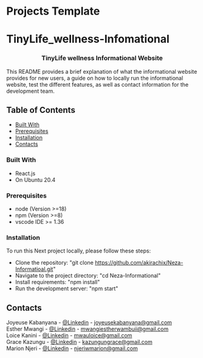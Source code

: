# Projects Template
# TinyLife_wellness-Infomational 
<a name="readme-top"></a>
<h3 align="center">TinyLife wellness Informational Website</h3>
  <!-- <img src="images/logo.png" alt="Logo" width="80" height="80"> -->
  This README provides a brief explanation of what the informational website provides for new users, a guide on how to locally run the informational website, test the different features, as well as contact information for the development team.

## Table of Contents
- [Built With](#built-with)
- [Prerequisites](#prerequisites)
- [Installation](#installation)
- [Contacts](#contacts)
### Built With
- React.js
- On Ubuntu 20.4


### Prerequisites
- node (Version >=18)
- npm (Version >=8)
- vscode IDE >= 1.36

### Installation
To run this Next project locally, please follow these steps:
- Clone the repository:
  "git clone https://github.com/akirachix/Neza-Informatioal.git"
- Navigate to the project directory:
  "cd Neza-Informational"
- Install requirements:
  "npm install"
- Run the development server:
  "npm start"

## Contacts
Joyeuse Kabanyana - [@Linkedin](https://www.linkedin.com/in/joyeuse-kabanyana) - joyeusekabanyana@gmail.com
<br>
Esther Mwangi - [@Linkedin](https://www.linkedin.com/in/esther-mwangi-/) - mwangiestherwambuii@gmail.com
<br>
Loice Kanini - [@Linkedin](https://www.linkedin.com/in/loice-mwau-94759426a/) - mwauloice@gmail.com
<br>
Grace Kazungu - [@Linkedin](https://www.linkedin.com/in/gracekazungu/) - kazungungrace@gmail.com
<br>
Marion Njeri - [@Linkedin](https://www.linkedin.com/in/marion-njeri/) - njeriwmarion@gmail.com
